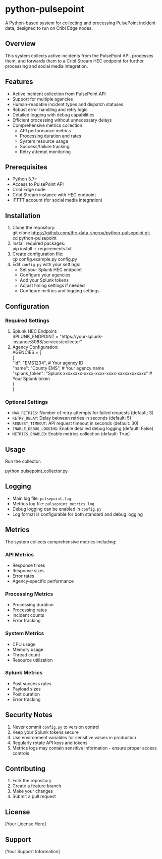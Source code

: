 # python-pulsepoint

A Python-based system for collecting and processing PulsePoint incident data, designed to run on Cribl Edge nodes.

## Overview

This system collects active incidents from the PulsePoint API, processes them, and forwards them to a Cribl Stream HEC endpoint for further processing and social media integration.

## Features

* Active incident collection from PulsePoint API
* Support for multiple agencies
* Human-readable incident types and dispatch statuses
* Robust error handling and retry logic
* Detailed logging with debug capabilities
* Efficient processing without unnecessary delays
* Comprehensive metrics collection:  
   * API performance metrics  
   * Processing duration and rates  
   * System resource usage  
   * Success/failure tracking  
   * Retry attempt monitoring

## Prerequisites

* Python 3.7+
* Access to PulsePoint API
* Cribl Edge node
* Cribl Stream instance with HEC endpoint
* IFTTT account (for social media integration)

## Installation

1. Clone the repository:  
git clone https://github.com/the-data-sherpa/python-pulsepoint.git  
cd python-pulsepoint
2. Install required packages:  
pip install -r requirements.txt
3. Create configuration file:  
cp config.example.py config.py
4. Edit `config.py` with your settings:  
   * Set your Splunk HEC endpoint  
   * Configure your agencies  
   * Add your Splunk tokens  
   * Adjust timing settings if needed  
   * Configure metrics and logging settings

## Configuration

### Required Settings

1. Splunk HEC Endpoint:  
SPLUNK_ENDPOINT = "https://your-splunk-instance:8088/services/collector"
2. Agency Configuration:  
AGENCIES = [  
    {  
        "id": "EMS1234",  # Your agency ID  
        "name": "County EMS",  # Your agency name  
        "splunk_token": "Splunk xxxxxxxx-xxxx-xxxx-xxxx-xxxxxxxxxxxx"  # Your Splunk token  
    }  
]

### Optional Settings

* `MAX_RETRIES`: Number of retry attempts for failed requests (default: 3)
* `RETRY_DELAY`: Delay between retries in seconds (default: 5)
* `REQUEST_TIMEOUT`: API request timeout in seconds (default: 30)
* `ENABLE_DEBUG_LOGGING`: Enable detailed debug logging (default: False)
* `METRICS_ENABLED`: Enable metrics collection (default: True)

## Usage

Run the collector:

python pulsepoint_collector.py

## Logging

* Main log file: `pulsepoint.log`
* Metrics log file: `pulsepoint_metrics.log`
* Debug logging can be enabled in `config.py`
* Log format is configurable for both standard and debug logging

## Metrics

The system collects comprehensive metrics including:

### API Metrics

* Response times
* Response sizes
* Error rates
* Agency-specific performance

### Processing Metrics

* Processing duration
* Processing rates
* Incident counts
* Error tracking

### System Metrics

* CPU usage
* Memory usage
* Thread count
* Resource utilization

### Splunk Metrics

* Post success rates
* Payload sizes
* Post duration
* Error tracking

## Security Notes

1. Never commit `config.py` to version control
2. Keep your Splunk tokens secure
3. Use environment variables for sensitive values in production
4. Regularly rotate API keys and tokens
5. Metrics logs may contain sensitive information - ensure proper access controls

## Contributing

1. Fork the repository
2. Create a feature branch
3. Make your changes
4. Submit a pull request

## License

[Your License Here]

## Support

[Your Support Information]
